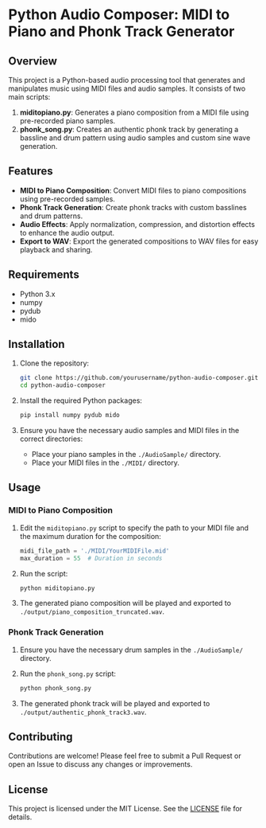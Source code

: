 # Python Audio Composer: MIDI to Piano and Phonk Track Generator

## Overview

This project is a Python-based audio processing tool that generates and manipulates music using MIDI files and audio samples. It consists of two main scripts:

1. **miditopiano.py**: Generates a piano composition from a MIDI file using pre-recorded piano samples.
2. **phonk_song.py**: Creates an authentic phonk track by generating a bassline and drum pattern using audio samples and custom sine wave generation.

## Features

- **MIDI to Piano Composition**: Convert MIDI files to piano compositions using pre-recorded samples.
- **Phonk Track Generation**: Create phonk tracks with custom basslines and drum patterns.
- **Audio Effects**: Apply normalization, compression, and distortion effects to enhance the audio output.
- **Export to WAV**: Export the generated compositions to WAV files for easy playback and sharing.

## Requirements

- Python 3.x
- numpy
- pydub
- mido

## Installation

1. Clone the repository:
    ```sh
    git clone https://github.com/yourusername/python-audio-composer.git
    cd python-audio-composer
    ```

2. Install the required Python packages:
    ```sh
    pip install numpy pydub mido
    ```

3. Ensure you have the necessary audio samples and MIDI files in the correct directories:
    - Place your piano samples in the `./AudioSample/` directory.
    - Place your MIDI files in the `./MIDI/` directory.

## Usage

### MIDI to Piano Composition

1. Edit the `miditopiano.py` script to specify the path to your MIDI file and the maximum duration for the composition:
    ```python
    midi_file_path = './MIDI/YourMIDIFile.mid'
    max_duration = 55  # Duration in seconds
    ```

2. Run the script:
    ```sh
    python miditopiano.py
    ```

3. The generated piano composition will be played and exported to `./output/piano_composition_truncated.wav`.

### Phonk Track Generation

1. Ensure you have the necessary drum samples in the `./AudioSample/` directory.

2. Run the `phonk_song.py` script:
    ```sh
    python phonk_song.py
    ```

3. The generated phonk track will be played and exported to `./output/authentic_phonk_track3.wav`.

## Contributing

Contributions are welcome! Please feel free to submit a Pull Request or open an Issue to discuss any changes or improvements.

## License

This project is licensed under the MIT License. See the [LICENSE](LICENSE) file for details.